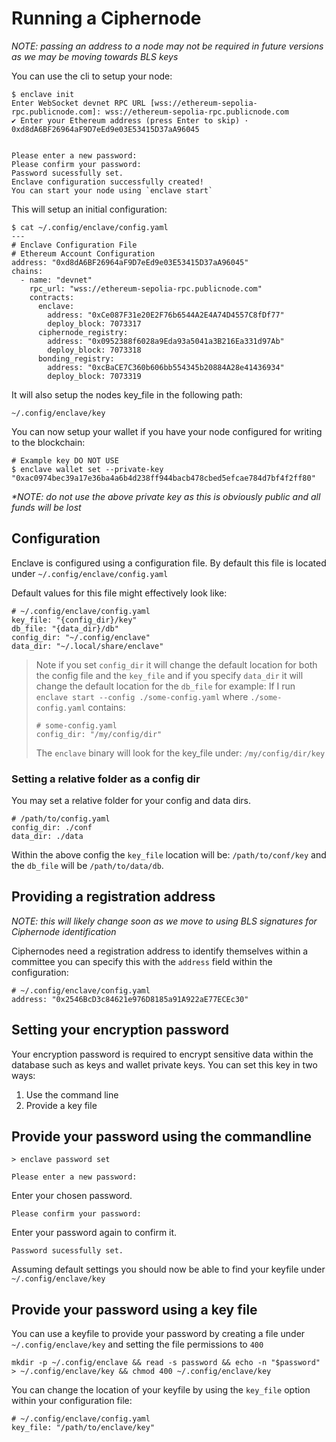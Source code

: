 # Running a Ciphernode

_NOTE: passing an address to a node may not be required in future versions as we may be moving towards BLS keys_

You can use the cli to setup your node:

```
$ enclave init
Enter WebSocket devnet RPC URL [wss://ethereum-sepolia-rpc.publicnode.com]: wss://ethereum-sepolia-rpc.publicnode.com
✔ Enter your Ethereum address (press Enter to skip) · 0xd8dA6BF26964aF9D7eEd9e03E53415D37aA96045


Please enter a new password:
Please confirm your password:
Password sucessfully set.
Enclave configuration successfully created!
You can start your node using `enclave start`
```

This will setup an initial configuration:

```
$ cat ~/.config/enclave/config.yaml
---
# Enclave Configuration File
# Ethereum Account Configuration
address: "0xd8dA6BF26964aF9D7eEd9e03E53415D37aA96045"
chains:
  - name: "devnet"
    rpc_url: "wss://ethereum-sepolia-rpc.publicnode.com"
    contracts:
      enclave:
        address: "0xCe087F31e20E2F76b6544A2E4A74D4557C8fDf77"
        deploy_block: 7073317
      ciphernode_registry:
        address: "0x0952388f6028a9Eda93a5041a3B216Ea331d97Ab"
        deploy_block: 7073318
      bonding_registry:
        address: "0xcBaCE7C360b606bb554345b20884A28e41436934"
        deploy_block: 7073319
```

It will also setup the nodes key_file in the following path:

```
~/.config/enclave/key
```

You can now setup your wallet if you have your node configured for writing to the blockchain:

```
# Example key DO NOT USE
$ enclave wallet set --private-key "0xac0974bec39a17e36ba4a6b4d238ff944bacb478cbed5efcae784d7bf4f2ff80"
```

_\*NOTE: do not use the above private key as this is obviously public and all funds will be lost_

## Configuration

Enclave is configured using a configuration file. By default this file is located under `~/.config/enclave/config.yaml`

Default values for this file might effectively look like:

```
# ~/.config/enclave/config.yaml
key_file: "{config_dir}/key"
db_file: "{data_dir}/db"
config_dir: "~/.config/enclave"
data_dir: "~/.local/share/enclave"
```

> Note if you set `config_dir` it will change the default location for both the config file and the `key_file` and if you specify `data_dir` it will change the default location for the `db_file` for example:
> If I run `enclave start --config ./some-config.yaml` where `./some-config.yaml` contains:
>
> ```
> # some-config.yaml
> config_dir: "/my/config/dir"
> ```
>
> The `enclave` binary will look for the key_file under: `/my/config/dir/key`

### Setting a relative folder as a config dir

You may set a relative folder for your config and data dirs.

```
# /path/to/config.yaml
config_dir: ./conf
data_dir: ./data
```

Within the above config the `key_file` location will be: `/path/to/conf/key` and the `db_file` will be `/path/to/data/db`.

## Providing a registration address

_NOTE: this will likely change soon as we move to using BLS signatures for Ciphernode identification_

Ciphernodes need a registration address to identify themselves within a committee you can specify this with the `address` field within the configuration:

```
# ~/.config/enclave/config.yaml
address: "0x2546BcD3c84621e976D8185a91A922aE77ECEc30"
```

## Setting your encryption password

Your encryption password is required to encrypt sensitive data within the database such as keys and wallet private keys. You can set this key in two ways:

1. Use the command line
2. Provide a key file

## Provide your password using the commandline

```
> enclave password set

Please enter a new password:
```

Enter your chosen password.

```
Please confirm your password:
```

Enter your password again to confirm it.

```
Password sucessfully set.
```

Assuming default settings you should now be able to find your keyfile under `~/.config/enclave/key`

## Provide your password using a key file

You can use a keyfile to provide your password by creating a file under `~/.config/enclave/key` and setting the file permissions to `400`

```
mkdir -p ~/.config/enclave && read -s password && echo -n "$password" > ~/.config/enclave/key && chmod 400 ~/.config/enclave/key
```

You can change the location of your keyfile by using the `key_file` option within your configuration file:

```
# ~/.config/enclave/config.yaml
key_file: "/path/to/enclave/key"
```
